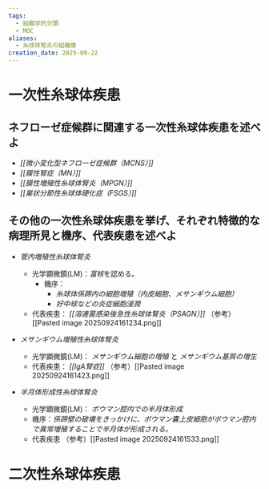 ```yaml
---
tags:
  - 組織学的分類
  - MOC
aliases:
  - 糸球体腎炎の組織像
creation_date: 2025-09-22
---
```

# 一次性糸球体疾患
## ネフローゼ症候群に関連する一次性糸球体疾患を述べよ
- *[[微小変化型ネフローゼ症候群（MCNS）]]*
- *[[膜性腎症（MN）]]*
- *[[膜性増殖性糸球体腎炎（MPGN）]]*
- *[[巣状分節性糸球体硬化症（FSGS）]]*

## その他の一次性糸球体疾患を挙げ、それぞれ特徴的な病理所見と機序、代表疾患を述べよ
- *管内増殖性糸球体腎炎*
	- 光学顕微鏡(LM)：*富核*を認める。
		- 機序：
			- *糸球体係蹄内の細胞増殖（内皮細胞、メサンギウム細胞）*
			- *好中球などの炎症細胞浸潤*
	- 代表疾患： *[[溶連菌感染後急性糸球体腎炎（PSAGN）]]*
	（参考）[[Pasted image 20250924161234.png]]

- *メサンギウム増殖性糸球体腎炎*
	- 光学顕微鏡(LM)： *メサンギウム細胞の増殖* と *メサンギウム基質の増生*
	- 代表疾患： *[[IgA腎症]]*
	（参考）[[Pasted image 20250924161423.png]]

- *半月体形成性糸球体腎炎*
	- 光学顕微鏡(LM)： *ボウマン腔内での半月体形成*
	- 機序：*係蹄壁の破壊をきっかけに、ボウマン嚢上皮細胞がボウマン腔内で異常増殖することで半月体が形成される。*
	- 代表疾患
	（参考）[[Pasted image 20250924161533.png]]

# 二次性糸球体疾患
